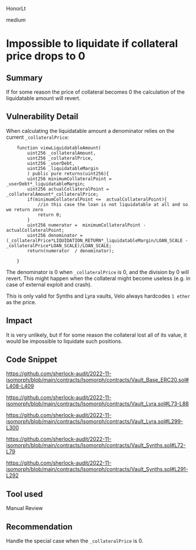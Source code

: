 HonorLt

medium

# Impossible to liquidate if collateral price drops to 0

## Summary
If for some reason the price of collateral becomes 0 the calculation of the liquidatable amount will revert.

## Vulnerability Detail
When calculating the liquidatable amount a denominator relies on the current ```_collateralPrice```:
```solidity
    function viewLiquidatableAmount(
        uint256 _collateralAmount,
        uint256 _collateralPrice,
        uint256 _userDebt,
        uint256 _liquidatableMargin
        ) public pure returns(uint256){
        uint256 minimumCollateralPoint = _userDebt*_liquidatableMargin;
        uint256 actualCollateralPoint = _collateralAmount*_collateralPrice;
        if(minimumCollateralPoint <=  actualCollateralPoint){
            //in this case the loan is not liquidatable at all and so we return zero
            return 0;
        }
        uint256 numerator =  minimumCollateralPoint - actualCollateralPoint; 
        uint256 denominator = (_collateralPrice*LIQUIDATION_RETURN*_liquidatableMargin/LOAN_SCALE - _collateralPrice*LOAN_SCALE)/LOAN_SCALE;
        return(numerator  / denominator);

    }
```
The denominator is 0 when ```_collateralPrice``` is 0, and the division by 0 will revert.
This might happen when the collateral might become useless (e.g. in case of external exploit and crash).

This is only valid for Synths and Lyra vaults, Velo always hardcodes ```1 ether``` as the price.

## Impact

It is very unlikely, but if for some reason the collateral lost all of its value, it would be impossible to liquidate such positions.

## Code Snippet

https://github.com/sherlock-audit/2022-11-isomorph/blob/main/contracts/Isomorph/contracts/Vault_Base_ERC20.sol#L408-L409

https://github.com/sherlock-audit/2022-11-isomorph/blob/main/contracts/Isomorph/contracts/Vault_Lyra.sol#L73-L88

https://github.com/sherlock-audit/2022-11-isomorph/blob/main/contracts/Isomorph/contracts/Vault_Lyra.sol#L299-L300

https://github.com/sherlock-audit/2022-11-isomorph/blob/main/contracts/Isomorph/contracts/Vault_Synths.sol#L72-L79

https://github.com/sherlock-audit/2022-11-isomorph/blob/main/contracts/Isomorph/contracts/Vault_Synths.sol#L291-L292

## Tool used

Manual Review

## Recommendation
Handle the special case when the ```_collateralPrice``` is 0.
